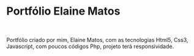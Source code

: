 <h1 aling="center">Portfólio Elaine Matos</h1></br>


Portfólio criado por mim, Elaine Matos, com as tecnologias Html5, Css3, Javascript, com poucos códigos Php, projeto terá responsividade.
